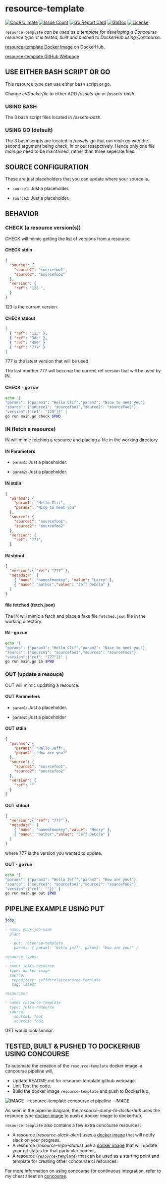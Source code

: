 # resource-template

[![Code Climate](https://codeclimate.com/github/JeffDeCola/resource-template/badges/gpa.svg)](https://codeclimate.com/github/JeffDeCola/resource-template)
[![Issue Count](https://codeclimate.com/github/JeffDeCola/resource-template/badges/issue_count.svg)](https://codeclimate.com/github/JeffDeCola/resource-template/issues)
[![Go Report Card](https://goreportcard.com/badge/jeffdecola/resource-template)](https://goreportcard.com/report/jeffdecola/resource-template)
[![GoDoc](https://godoc.org/github.com/JeffDeCola/resource-template?status.svg)](https://godoc.org/github.com/JeffDeCola/resource-template)
[![License](http://img.shields.io/:license-mit-blue.svg)](http://jeffdecola.mit-license.org)

`resource-template` _can be used as a template for developing a
Concourse resource type. It is tested, built and pushed to
DockerHub using Concourse._

[resource-template Docker Image](https://hub.docker.com/r/jeffdecola/resource-template) on DockerHub.

[resource-template GitHub Webpage](https://jeffdecola.github.io/resource-template/)

## USE EITHER BASH SCRIPT OR GO

This resource type can use either bash script or go.

Change _ci/Dockerfile_ to either ADD _/assets-go_ or _/assets-bash_.

### USING BASH

The 3 bash script files located in _/assets-bash_.

### USING GO (default)

The 3 bash scripts are located in _/assets-go_ that run _main.go_ with
the second argument being _check_, _in_ or _out_ resepctively.
Hence only one file _main.go_ need to be maintained, rather
than three seperate files.

## SOURCE CONFIGURATION

These are just placeholders that you can update where your source is.

* `source1`: Just a placeholder.

* `source2`: Just a placeholder.

## BEHAVIOR

### CHECK (a resource version(s))

CHECK will mimic getting the list of versions from a resource.

#### CHECK stdin

```json
{
  "source": {
    "source1": "sourcefoo1",
    "source2": "sourcefoo2"
  },
  "version": {
    "ref": "123 ",
  }
}
```

123 is the current version.

#### CHECK stdout

```json
[
  { "ref": "123" },
  { "ref": "3de" },
  { "ref": "456" }
  { "ref": "777" }
]
```

777 is the latest version that will be used.

The last number 777 will become the current ref version that will be used by IN.

#### CHECK - go run

```bash
echo '{
"params": {"param1": "Hello Clif","param2": "Nice to meet you"},
"source": {"source1": "sourcefoo1","source2": "sourcefoo2"},
"version":{"ref": "123"}}' |
go run main.go check $PWD
```

### IN (fetch a resource)

IN will mimic fetching a resource and placing a file in the working directory.

#### IN Parameters

* `param1`: Just a placeholder.

* `param2`: Just a placeholder.

#### IN stdin

```json
{
  "params": {
    "param1": "Hello Clif",
    "param2": "Nice to meet you"
  },
  "source": {
    "source1": "sourcefoo1",
    "source2": "sourcefoo2"
  },
  "version": {
    "ref": "777",
  }
```

#### IN stdout

```json
{
  "version":{ "ref": "777" },
  "metadata": [
    { "name": "nameofmonkey", "value": "Larry" },
    { "name": "author","value": "Jeff DeCola" }
  ]
}
```

#### file fetched (fetch.json)

The IN will mimic a fetch and place a fake file `fetched.json` file
in the working directory:

#### IN - go run

```bash
echo '{
"params": {"param1": "Hello Clif","param2": "Nice to meet you"},
"source": {"source1": "sourcefoo1","source2": "sourcefoo2"},
"version":{"ref": "777"}}' |
go run main.go in $PWD
```

### OUT (update a resouce)

OUT will mimic updating a resource.

#### OUT Parameters

* `param1`: Just a placeholder.

* `param2`: Just a placeholder

#### OUT stdin

```json
{
  "params": {
    "param1": "Hello Jeff",
    "param2": "How are you?"
  },
  "source": {
    "source1": "sourcefoo1",
    "source2": "sourcefoo2"
  },
  "version": {
    "ref": ""
  }
}
```

#### OUT stdout

```json
{
  "version":{ "ref": "777" },
  "metadata": [
    { "name": "nameofmonkey","value": "Henry" },
    { "name": "author","value": "Jeff DeCola" }
  ]
}
```

where 777 is the version you wanted to update.

#### OUT - go run

```bash
echo '{
"params": {"param1": "Hello Jeff","param2": "How are you?"},
"source": {"source1": "sourcefoo1","source2": "sourcefoo2"},
"version":{"ref": ""}}' |
go run main.go out $PWD
```

## PIPELINE EXAMPLE USING PUT

```yaml
jobs:
...
- name: your-job-name
  plan:
    ...
  - put: resource-template
    params: { param1: "hello jeff", param2: "How are you?" }

resource_types:
  ...
- name: jeffs-resource
  type: docker-image
  source:
   repository: jeffdecola/resource-template
   tag: latest

resources:
  ...
- name: resource-template
  type: jeffs-resource
  source:
    source1: foo1
    source1: foo2
```

GET would look similiar.

## TESTED, BUILT & PUSHED TO DOCKERHUB USING CONCOURSE

To automate the creation of the `resource-template` docker image, a concourse pipeline
will,

* Update README.md for resource-template github webpage.
* Unit Test the code.
* Build the docker image `resource-template` and push to DockerHub.

![IMAGE - resource-template concourse ci pipeline - IMAGE](docs/pics/resource-template-pipeline.jpg)

As seen in the pipeline diagram, the _resource-dump-to-dockerhub_ uses
the resource type
[docker-image](https://github.com/concourse/docker-image-resource)
to push a docker image to dockerhub.

`resource-template` also contains a few extra concourse resources:

* A resource (_resource-slack-alert_) uses a [docker image](https://hub.docker.com/r/cfcommunity/slack-notification-resource)
  that will notify slack on your progress.
* A resource (_resource-repo-status_) use a [docker image](https://hub.docker.com/r/dpb587/github-status-resource)
  that will update your git status for that particular commit.
* A resource ([_`resource-template`_](https://github.com/JeffDeCola/resource-template))
  that can be used as a starting point and template for creating other concourse
  ci resources.

For more information on using concourse for continuous integration,
refer to my cheat sheet on [concourse](https://github.com/JeffDeCola/my-cheat-sheets/tree/master/operations-tools/continuous-integration-continuous-deployment/concourse-cheat-sheet).
